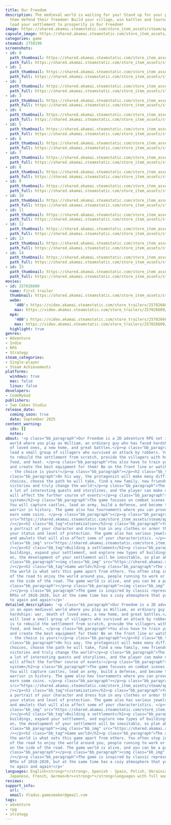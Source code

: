 ```yaml
---
title: Our Freedom
description: The medieval world is waiting for you! Stand up for your people and help
  them defend their freedom! Build your village, win battles and tournaments, and
  lead your settlement to prosperity in Our Freedom!
image: https://shared.akamai.steamstatic.com/store_item_assets/steam/apps/2758190/header.jpg?t=1731531529
capsule_image: https://shared.akamai.steamstatic.com/store_item_assets/steam/apps/2758190/6a19281ea22d5db50ff0c2b619ef64029cc7c8db/capsule_231x87.jpg?t=1731531529
categories: game
steamid: 2758190
screenshots:
- id: 0
  path_thumbnail: https://shared.akamai.steamstatic.com/store_item_assets/steam/apps/2758190/ss_5c88e29c759b6c5cd8938cabb4431c7912a8e21a.600x338.jpg?t=1731531529
  path_full: https://shared.akamai.steamstatic.com/store_item_assets/steam/apps/2758190/ss_5c88e29c759b6c5cd8938cabb4431c7912a8e21a.1920x1080.jpg?t=1731531529
- id: 1
  path_thumbnail: https://shared.akamai.steamstatic.com/store_item_assets/steam/apps/2758190/ss_8224a244318dcf789a10490b5e8779082d7826c9.600x338.jpg?t=1731531529
  path_full: https://shared.akamai.steamstatic.com/store_item_assets/steam/apps/2758190/ss_8224a244318dcf789a10490b5e8779082d7826c9.1920x1080.jpg?t=1731531529
- id: 2
  path_thumbnail: https://shared.akamai.steamstatic.com/store_item_assets/steam/apps/2758190/ss_53cf586b346b795d6f620e49955a65aea6cd39f3.600x338.jpg?t=1731531529
  path_full: https://shared.akamai.steamstatic.com/store_item_assets/steam/apps/2758190/ss_53cf586b346b795d6f620e49955a65aea6cd39f3.1920x1080.jpg?t=1731531529
- id: 3
  path_thumbnail: https://shared.akamai.steamstatic.com/store_item_assets/steam/apps/2758190/ss_119846dfaa61612e4aa9c87635f3a2e65465059f.600x338.jpg?t=1731531529
  path_full: https://shared.akamai.steamstatic.com/store_item_assets/steam/apps/2758190/ss_119846dfaa61612e4aa9c87635f3a2e65465059f.1920x1080.jpg?t=1731531529
- id: 4
  path_thumbnail: https://shared.akamai.steamstatic.com/store_item_assets/steam/apps/2758190/ss_5e8a9be094174e457ed06da9c42a9ca33af63bd7.600x338.jpg?t=1731531529
  path_full: https://shared.akamai.steamstatic.com/store_item_assets/steam/apps/2758190/ss_5e8a9be094174e457ed06da9c42a9ca33af63bd7.1920x1080.jpg?t=1731531529
- id: 5
  path_thumbnail: https://shared.akamai.steamstatic.com/store_item_assets/steam/apps/2758190/ss_629bea2724f51d88474b0357e96f4d8858df347b.600x338.jpg?t=1731531529
  path_full: https://shared.akamai.steamstatic.com/store_item_assets/steam/apps/2758190/ss_629bea2724f51d88474b0357e96f4d8858df347b.1920x1080.jpg?t=1731531529
- id: 6
  path_thumbnail: https://shared.akamai.steamstatic.com/store_item_assets/steam/apps/2758190/ss_4e723eb41061703a83ec128e570b7f78a9c306f4.600x338.jpg?t=1731531529
  path_full: https://shared.akamai.steamstatic.com/store_item_assets/steam/apps/2758190/ss_4e723eb41061703a83ec128e570b7f78a9c306f4.1920x1080.jpg?t=1731531529
- id: 7
  path_thumbnail: https://shared.akamai.steamstatic.com/store_item_assets/steam/apps/2758190/ss_882463224089d3b4e8c1cb8269673ca23b35540c.600x338.jpg?t=1731531529
  path_full: https://shared.akamai.steamstatic.com/store_item_assets/steam/apps/2758190/ss_882463224089d3b4e8c1cb8269673ca23b35540c.1920x1080.jpg?t=1731531529
- id: 8
  path_thumbnail: https://shared.akamai.steamstatic.com/store_item_assets/steam/apps/2758190/ss_6122a55213bafb5abc8b72c0c51ced1103388453.600x338.jpg?t=1731531529
  path_full: https://shared.akamai.steamstatic.com/store_item_assets/steam/apps/2758190/ss_6122a55213bafb5abc8b72c0c51ced1103388453.1920x1080.jpg?t=1731531529
- id: 9
  path_thumbnail: https://shared.akamai.steamstatic.com/store_item_assets/steam/apps/2758190/ss_51a2d6e7ec06b73741790816ff8232a8eda532d6.600x338.jpg?t=1731531529
  path_full: https://shared.akamai.steamstatic.com/store_item_assets/steam/apps/2758190/ss_51a2d6e7ec06b73741790816ff8232a8eda532d6.1920x1080.jpg?t=1731531529
- id: 10
  path_thumbnail: https://shared.akamai.steamstatic.com/store_item_assets/steam/apps/2758190/ss_44c8ee3edeb81a1318bfcc82aa468a64dec99123.600x338.jpg?t=1731531529
  path_full: https://shared.akamai.steamstatic.com/store_item_assets/steam/apps/2758190/ss_44c8ee3edeb81a1318bfcc82aa468a64dec99123.1920x1080.jpg?t=1731531529
- id: 11
  path_thumbnail: https://shared.akamai.steamstatic.com/store_item_assets/steam/apps/2758190/ss_bb40b6fc0abc70bd5201d1a5599bef1b9aa63286.600x338.jpg?t=1731531529
  path_full: https://shared.akamai.steamstatic.com/store_item_assets/steam/apps/2758190/ss_bb40b6fc0abc70bd5201d1a5599bef1b9aa63286.1920x1080.jpg?t=1731531529
- id: 12
  path_thumbnail: https://shared.akamai.steamstatic.com/store_item_assets/steam/apps/2758190/ss_193dfa41eb8c99b6edb1e6d167de28c66de9927e.600x338.jpg?t=1731531529
  path_full: https://shared.akamai.steamstatic.com/store_item_assets/steam/apps/2758190/ss_193dfa41eb8c99b6edb1e6d167de28c66de9927e.1920x1080.jpg?t=1731531529
- id: 13
  path_thumbnail: https://shared.akamai.steamstatic.com/store_item_assets/steam/apps/2758190/ss_fb599557253d3c14672498eddcadfabad383ce66.600x338.jpg?t=1731531529
  path_full: https://shared.akamai.steamstatic.com/store_item_assets/steam/apps/2758190/ss_fb599557253d3c14672498eddcadfabad383ce66.1920x1080.jpg?t=1731531529
- id: 14
  path_thumbnail: https://shared.akamai.steamstatic.com/store_item_assets/steam/apps/2758190/ss_35b4c5f2d8a1b671ced6e08e98637483ba634f3e.600x338.jpg?t=1731531529
  path_full: https://shared.akamai.steamstatic.com/store_item_assets/steam/apps/2758190/ss_35b4c5f2d8a1b671ced6e08e98637483ba634f3e.1920x1080.jpg?t=1731531529
- id: 15
  path_thumbnail: https://shared.akamai.steamstatic.com/store_item_assets/steam/apps/2758190/ss_57a894f75e445cbd369fc6051feb752081084509.600x338.jpg?t=1731531529
  path_full: https://shared.akamai.steamstatic.com/store_item_assets/steam/apps/2758190/ss_57a894f75e445cbd369fc6051feb752081084509.1920x1080.jpg?t=1731531529
movies:
- id: 257026609
  name: First trailer
  thumbnail: https://shared.akamai.steamstatic.com/store_item_assets/steam/apps/257026609/7284817e15d11a9d087f979b83af02f82e838cfe/movie_600x337.jpg?t=1728543431
  webm:
    '480': https://video.akamai.steamstatic.com/store_trailers/257026609/movie480_vp9.webm?t=1728543431
    max: https://video.akamai.steamstatic.com/store_trailers/257026609/movie_max_vp9.webm?t=1728543431
  mp4:
    '480': https://video.akamai.steamstatic.com/store_trailers/257026609/movie480.mp4?t=1728543431
    max: https://video.akamai.steamstatic.com/store_trailers/257026609/movie_max.mp4?t=1728543431
  highlight: true
genres:
- Adventure
- Indie
- RPG
- Strategy
steam_categories:
- Single-player
- Steam Achievements
platforms:
  windows: true
  mac: false
  linux: false
developers:
- CodeMyGod
publishers:
- Two Cakes Studio
release_date:
  coming_soon: true
  date: September 2025
content_warning:
  ids: []
  notes:
about: '<p class="bb_paragraph">Our Freedom is a 2D adventure RPG set in an open medieval
  world where you play as William, an ordinary guy who has faced hardships: war, death
  of loved ones, a new home, and great battles.</p><p class="bb_paragraph">You will
  lead a small group of villagers who survived an attack by robbers. Your task is
  to rebuild the settlement from scratch, provide the villagers with housing, work,
  food, and heat. </p><p class="bb_paragraph">You also have to train your soldiers
  and create the best equipment for them! Be on the front line or watch from the hill
  - the choice is yours!</p><p class="bb_paragraph"></p><h2 class="bb_tag">Story</h2><p
  class="bb_paragraph">On his way, the protagonist will make many difficult and important
  choices, choose the path he will take, find a new family, new friends, win important
  victories and truly change the world!</p><p class="bb_paragraph">The game features
  a lot of interesting quests and storylines, and the player can make decisions that
  will affect the further course of events!</p><p class="bb_paragraph"></p><h2 class="bb_tag">Combat
  system</h2><p class="bb_paragraph">The game focuses on combat scenes and big battles.
  You will capture castles, lead an army, build a defense, and become the strongest
  warrior in history. The game also has tournaments where you can prove yourself and
  earn some coins. </p><p class="bb_paragraph"></p><p class="bb_paragraph"><img class="bb_img"
  src="https://shared.akamai.steamstatic.com/store_item_assets/steam/apps/2758190/extras/Fight.gif?t=1731531529"
  /></p><h2 class="bb_tag">Customization</h2><p class="bb_paragraph">You can create
  a portrait of your character and dress him in any clothes or armor that will affect
  your status and level of protection. The game also has various jewelry such as rings
  and amulets that will also affect some of your characteristics. </p><p class="bb_paragraph"><img
  class="bb_img" src="https://shared.akamai.steamstatic.com/store_item_assets/steam/apps/2758190/extras/CustomizationGif.gif?t=1731531529"
  /></p><h2 class="bb_tag">Building a settlement</h2><p class="bb_paragraph">Create
  buildings, expand your settlement, and explore new types of buildings! As time goes
  on, the development of your settlement will be inevitable, so plan ahead for expansion!</p><p
  class="bb_paragraph"><img class="bb_img" src="https://shared.akamai.steamstatic.com/store_item_assets/steam/apps/2758190/extras/Building.gif?t=1731531529"
  /></p><h2 class="bb_tag">Game world</h2><p class="bb_paragraph">The atmosphere of
  the world is what sets this game apart from others. You often stop in the middle
  of the road to enjoy the world around you, people running to work or animals playing
  on the side of the road. The game world is alive, and you can be a part of it!</p><p
  class="bb_paragraph"></p><p class="bb_paragraph"><img class="bb_img" src="https://shared.akamai.steamstatic.com/store_item_assets/steam/apps/2758190/extras/Graveyard.gif?t=1731531529"
  /></p><p class="bb_paragraph">The game is inspired by classic representatives of
  RPGs of 2010-2020, but at the same time has a cozy atmosphere that you want to return
  to again and again!</p>'
detailed_description: '<p class="bb_paragraph">Our Freedom is a 2D adventure RPG set
  in an open medieval world where you play as William, an ordinary guy who has faced
  hardships: war, death of loved ones, a new home, and great battles.</p><p class="bb_paragraph">You
  will lead a small group of villagers who survived an attack by robbers. Your task
  is to rebuild the settlement from scratch, provide the villagers with housing, work,
  food, and heat. </p><p class="bb_paragraph">You also have to train your soldiers
  and create the best equipment for them! Be on the front line or watch from the hill
  - the choice is yours!</p><p class="bb_paragraph"></p><h2 class="bb_tag">Story</h2><p
  class="bb_paragraph">On his way, the protagonist will make many difficult and important
  choices, choose the path he will take, find a new family, new friends, win important
  victories and truly change the world!</p><p class="bb_paragraph">The game features
  a lot of interesting quests and storylines, and the player can make decisions that
  will affect the further course of events!</p><p class="bb_paragraph"></p><h2 class="bb_tag">Combat
  system</h2><p class="bb_paragraph">The game focuses on combat scenes and big battles.
  You will capture castles, lead an army, build a defense, and become the strongest
  warrior in history. The game also has tournaments where you can prove yourself and
  earn some coins. </p><p class="bb_paragraph"></p><p class="bb_paragraph"><img class="bb_img"
  src="https://shared.akamai.steamstatic.com/store_item_assets/steam/apps/2758190/extras/Fight.gif?t=1731531529"
  /></p><h2 class="bb_tag">Customization</h2><p class="bb_paragraph">You can create
  a portrait of your character and dress him in any clothes or armor that will affect
  your status and level of protection. The game also has various jewelry such as rings
  and amulets that will also affect some of your characteristics. </p><p class="bb_paragraph"><img
  class="bb_img" src="https://shared.akamai.steamstatic.com/store_item_assets/steam/apps/2758190/extras/CustomizationGif.gif?t=1731531529"
  /></p><h2 class="bb_tag">Building a settlement</h2><p class="bb_paragraph">Create
  buildings, expand your settlement, and explore new types of buildings! As time goes
  on, the development of your settlement will be inevitable, so plan ahead for expansion!</p><p
  class="bb_paragraph"><img class="bb_img" src="https://shared.akamai.steamstatic.com/store_item_assets/steam/apps/2758190/extras/Building.gif?t=1731531529"
  /></p><h2 class="bb_tag">Game world</h2><p class="bb_paragraph">The atmosphere of
  the world is what sets this game apart from others. You often stop in the middle
  of the road to enjoy the world around you, people running to work or animals playing
  on the side of the road. The game world is alive, and you can be a part of it!</p><p
  class="bb_paragraph"></p><p class="bb_paragraph"><img class="bb_img" src="https://shared.akamai.steamstatic.com/store_item_assets/steam/apps/2758190/extras/Graveyard.gif?t=1731531529"
  /></p><p class="bb_paragraph">The game is inspired by classic representatives of
  RPGs of 2010-2020, but at the same time has a cozy atmosphere that you want to return
  to again and again!</p>'
languages: English<strong>*</strong>, Spanish - Spain, Polish, Ukrainian<strong>*</strong>,
  Japanese, French, German<br><strong>*</strong>languages with full audio support
reviews:
support_info:
  url: ''
  email: Vladus.gamesmaker@gmail.com
tags:
- adventure
- rpg
- strategy
---
```


